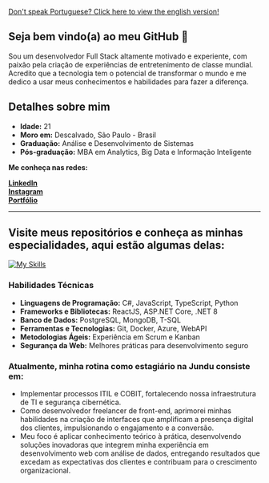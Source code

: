 <a href="https://github.com/FelipePizetta/felipepizetta/blob/main/README-EN.md">Don't speak Portuguese? Click here to view the english version!</a>

## Seja bem vindo(a) ao meu GitHub 🧠

<p>Sou um desenvolvedor Full Stack altamente motivado e experiente, com paixão pela criação de experiências de entretenimento de classe mundial. Acredito que a tecnologia tem o potencial de transformar o mundo e me dedico a usar meus conhecimentos e habilidades para fazer a diferença.</p>

## Detalhes sobre mim

* **Idade:** 21
* **Moro em:** Descalvado, São Paulo - Brasil
* **Graduação:** Análise e Desenvolvimento de Sistemas
* **Pós-graduação:** MBA em Analytics, Big Data e Informação Inteligente

**Me conheça nas redes:**

**[LinkedIn](https://www.linkedin.com/in/felipepizetta/)** <br />
**[Instagram](https://instagram.com/felipe.pizetta)** <br />
**[Portfólio](https://www.felipepizetta.com.br/pt)** <br />

---

## Visite meus repositórios e conheça as minhas especialidades, aqui estão algumas delas:

[![My Skills](https://skillicons.dev/icons?i=react,cs,dotnet,azure,docker,javascript,typescript,python,postgresql,mongodb,git,html,css,linux)](https://skillicons.dev)

### Habilidades Técnicas

- **Linguagens de Programação:** C#, JavaScript, TypeScript, Python
- **Frameworks e Bibliotecas:** ReactJS, ASP.NET Core, .NET 8
- **Banco de Dados:** PostgreSQL, MongoDB, T-SQL
- **Ferramentas e Tecnologias:** Git, Docker, Azure, WebAPI
- **Metodologias Ágeis:** Experiência em Scrum e Kanban
- **Segurança da Web:** Melhores práticas para desenvolvimento seguro

### Atualmente, minha rotina como estagiário na Jundu consiste em:

- Implementar processos ITIL e COBIT, fortalecendo nossa infraestrutura de TI e segurança cibernética.
- Como desenvolvedor freelancer de front-end, aprimorei minhas habilidades na criação de interfaces que amplificam a presença digital dos clientes, impulsionando o engajamento e a conversão.
- Meu foco é aplicar conhecimento teórico à prática, desenvolvendo soluções inovadoras que integrem minha experiência em desenvolvimento web com análise de dados, entregando resultados que excedam as expectativas dos clientes e contribuam para o crescimento organizacional.